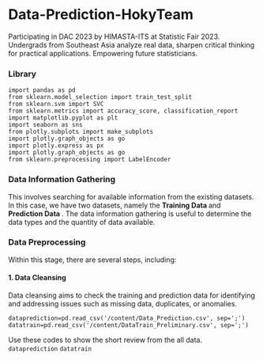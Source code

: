 # Data-Prediction-HokyTeam
Participating in DAC 2023 by HIMASTA-ITS at Statistic Fair 2023. Undergrads from Southeast Asia analyze real data, sharpen critical thinking for practical applications. Empowering future statisticians. 

### Library
```
import pandas as pd
from sklearn.model_selection import train_test_split
from sklearn.svm import SVC
from sklearn.metrics import accuracy_score, classification_report
import matplotlib.pyplot as plt
import seaborn as sns
from plotly.subplots import make_subplots
import plotly.graph_objects as go
import plotly.express as px
import plotly.graph_objects as go
from sklearn.preprocessing import LabelEncoder
```
### Data Information Gathering
This involves searching for available information from the existing
datasets. In this case, we have two datasets, namely the <strong>Training Data </strong> and
 <strong>Prediction Data </strong>. The data information gathering is useful to determine the data
types and the quantity of data available.

### Data Preprocessing
Within this stage, there are several steps, including:
<br>
#### 1. Data Cleansing
Data cleansing aims to check the training and prediction data for
identifying and addressing issues such as missing data, duplicates, or
anomalies.
<br>
```
dataprediction=pd.read_csv('/content/Data_Prediction.csv', sep=';') 
datatrain=pd.read_csv('/content/DataTrain_Preliminary.csv', sep=';')
```
Use these codes to show the short review from the all data. <br>
```dataprediction``` ```datatrain```


